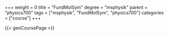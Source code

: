 +++
weight = 0
title = "FundMolSym"
degree = "msphysik"
parent = "physics700"
tags = ["msphysik", "FundMolSym", "physics700"]
categories = ["course"]
+++

{{< genCoursePage >}}
